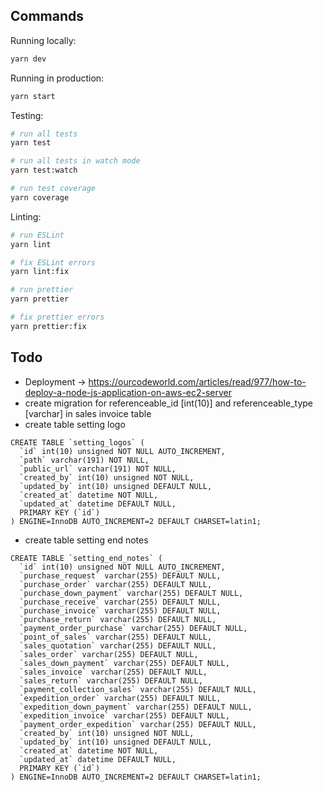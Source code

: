 ## Commands

Running locally:

```bash
yarn dev
```

Running in production:

```bash
yarn start
```

Testing:

```bash
# run all tests
yarn test

# run all tests in watch mode
yarn test:watch

# run test coverage
yarn coverage
```

Linting:

```bash
# run ESLint
yarn lint

# fix ESLint errors
yarn lint:fix

# run prettier
yarn prettier

# fix prettier errors
yarn prettier:fix
```

## Todo
- Deployment -> https://ourcodeworld.com/articles/read/977/how-to-deploy-a-node-js-application-on-aws-ec2-server
- create migration for referenceable_id [int(10)] and referenceable_type [varchar] in sales invoice table
- create table setting logo
```
CREATE TABLE `setting_logos` (
  `id` int(10) unsigned NOT NULL AUTO_INCREMENT,
  `path` varchar(191) NOT NULL,
  `public_url` varchar(191) NOT NULL,
  `created_by` int(10) unsigned NOT NULL,
  `updated_by` int(10) unsigned DEFAULT NULL,
  `created_at` datetime NOT NULL,
  `updated_at` datetime DEFAULT NULL,
  PRIMARY KEY (`id`)
) ENGINE=InnoDB AUTO_INCREMENT=2 DEFAULT CHARSET=latin1;

```
- create table setting end notes
```
CREATE TABLE `setting_end_notes` (
  `id` int(10) unsigned NOT NULL AUTO_INCREMENT,
  `purchase_request` varchar(255) DEFAULT NULL,
  `purchase_order` varchar(255) DEFAULT NULL,
  `purchase_down_payment` varchar(255) DEFAULT NULL,
  `purchase_receive` varchar(255) DEFAULT NULL,
  `purchase_invoice` varchar(255) DEFAULT NULL,
  `purchase_return` varchar(255) DEFAULT NULL,
  `payment_order_purchase` varchar(255) DEFAULT NULL,
  `point_of_sales` varchar(255) DEFAULT NULL,
  `sales_quotation` varchar(255) DEFAULT NULL,
  `sales_order` varchar(255) DEFAULT NULL,
  `sales_down_payment` varchar(255) DEFAULT NULL,
  `sales_invoice` varchar(255) DEFAULT NULL,
  `sales_return` varchar(255) DEFAULT NULL,
  `payment_collection_sales` varchar(255) DEFAULT NULL,
  `expedition_order` varchar(255) DEFAULT NULL,
  `expedition_down_payment` varchar(255) DEFAULT NULL,
  `expedition_invoice` varchar(255) DEFAULT NULL,
  `payment_order_expedition` varchar(255) DEFAULT NULL,
  `created_by` int(10) unsigned NOT NULL,
  `updated_by` int(10) unsigned DEFAULT NULL,
  `created_at` datetime NOT NULL,
  `updated_at` datetime DEFAULT NULL,
  PRIMARY KEY (`id`)
) ENGINE=InnoDB AUTO_INCREMENT=2 DEFAULT CHARSET=latin1;

```